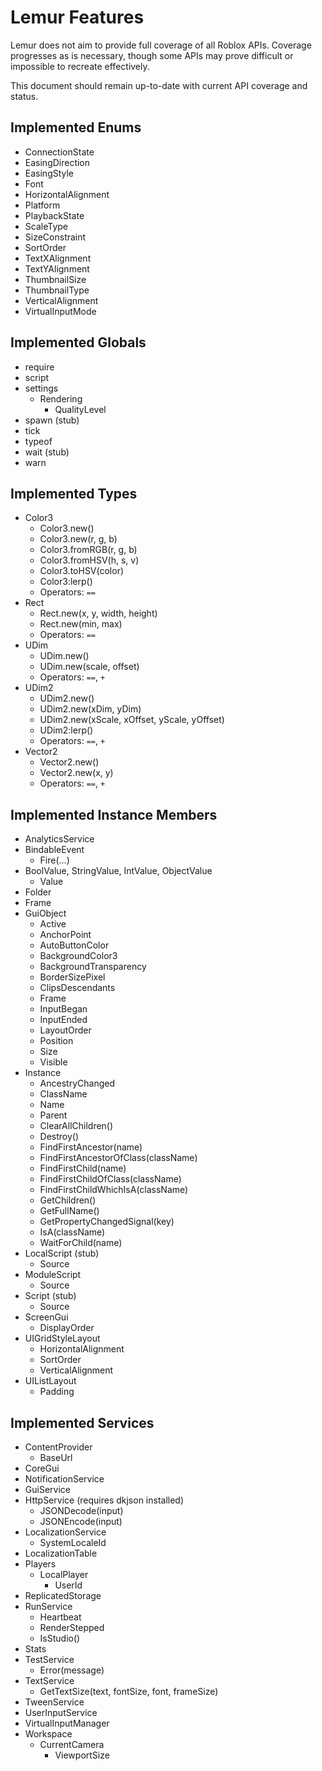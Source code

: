 # Lemur Features
Lemur does not aim to provide full coverage of all Roblox APIs. Coverage progresses as is necessary, though some APIs may prove difficult or impossible to recreate effectively.

This document should remain up-to-date with current API coverage and status.

## Implemented Enums
- ConnectionState
- EasingDirection
- EasingStyle
- Font
- HorizontalAlignment
- Platform
- PlaybackState
- ScaleType
- SizeConstraint
- SortOrder
- TextXAlignment
- TextYAlignment
- ThumbnailSize
- ThumbnailType
- VerticalAlignment
- VirtualInputMode

## Implemented Globals
* require
* script
* settings
	* Rendering
		* QualityLevel
* spawn (stub)
* tick
* typeof
* wait (stub)
* warn

## Implemented Types
* Color3
	* Color3.new()
	* Color3.new(r, g, b)
	* Color3.fromRGB(r, g, b)
	* Color3.fromHSV(h, s, v)
	* Color3.toHSV(color)
	* Color3:lerp()
	* Operators: `==`
* Rect
	* Rect.new(x, y, width, height)
	* Rect.new(min, max)
	* Operators: `==`
* UDim
	* UDim.new()
	* UDim.new(scale, offset)
	* Operators: `==`, `+`
* UDim2
	* UDim2.new()
	* UDim2.new(xDim, yDim)
	* UDim2.new(xScale, xOffset, yScale, yOffset)
	* UDim2:lerp()
	* Operators: `==`, `+`
* Vector2
	* Vector2.new()
	* Vector2.new(x, y)
	* Operators: `==`, `+`

## Implemented Instance Members
* AnalyticsService
* BindableEvent
	* Fire(...)
* BoolValue, StringValue, IntValue, ObjectValue
	* Value
* Folder
* Frame
* GuiObject
	* Active
	* AnchorPoint
	* AutoButtonColor
	* BackgroundColor3
	* BackgroundTransparency
	* BorderSizePixel
	* ClipsDescendants
	* Frame
	* InputBegan
	* InputEnded
	* LayoutOrder
	* Position
	* Size
	* Visible
* Instance
	* AncestryChanged
	* ClassName
	* Name
	* Parent
	* ClearAllChildren()
	* Destroy()
	* FindFirstAncestor(name)
	* FindFirstAncestorOfClass(className)
	* FindFirstChild(name)
	* FindFirstChildOfClass(className)
	* FindFirstChildWhichIsA(className)
	* GetChildren()
	* GetFullName()
	* GetPropertyChangedSignal(key)
	* IsA(className)
	* WaitForChild(name)
* LocalScript (stub)
	* Source
* ModuleScript
	* Source
* Script (stub)
	* Source
* ScreenGui
	* DisplayOrder
* UIGridStyleLayout
	* HorizontalAlignment
	* SortOrder
	* VerticalAlignment
* UIListLayout
	* Padding

## Implemented Services
* ContentProvider
	* BaseUrl
* CoreGui
* NotificationService
* GuiService
* HttpService (requires dkjson installed)
	* JSONDecode(input)
	* JSONEncode(input)
* LocalizationService
	* SystemLocaleId
* LocalizationTable
* Players
	* LocalPlayer
		* UserId
* ReplicatedStorage
* RunService
	* Heartbeat
	* RenderStepped
	* IsStudio()
* Stats
* TestService
	* Error(message)
* TextService
	* GetTextSize(text, fontSize, font, frameSize)
* TweenService
* UserInputService
* VirtualInputManager
* Workspace
	* CurrentCamera
		* ViewportSize